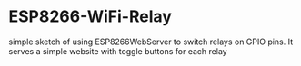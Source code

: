 # ESP8266-WiFi-Relay
simple sketch of using ESP8266WebServer to switch relays on GPIO pins. It serves a simple website with toggle buttons for each relay

